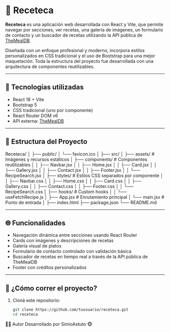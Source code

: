 # 🍲 Receteca

**Receteca** es una aplicación web desarrollada con React y Vite, que permite navegar por secciones, ver recetas, una galería de imágenes, un formulario de contacto y un buscador de recetas utilizando la API pública de [TheMealDB](https://www.themealdb.com/api.php).

Diseñada con un enfoque profesional y moderno, incorpora estilos personalizados en CSS tradicional y el uso de Bootstrap para una mejor maquetación. Toda la estructura del proyecto fue desarrollada con una arquitectura de componentes reutilizables.

---

## 🚀 Tecnologías utilizadas

- React 18 + Vite
- Bootstrap 5
- CSS tradicional (uno por componente)
- React Router DOM v6
- API externa: [TheMealDB](https://www.themealdb.com/api.php)

---

## 📁 Estructura del Proyecto

Receteca/
│
├── public/
│ └── favicon.ico
│
├── src/
│ ├── assets/ # Imágenes y recursos estáticos
│ ├── components/ # Componentes reutilizables
│ │ ├── Navbar.jsx
│ │ ├── Home.jsx
│ │ ├── Card.jsx
│ │ ├── Gallery.jsx
│ │ ├── Contact.jsx
│ │ ├── Footer.jsx
│ │ └── RecipeSearch.jsx
│ ├── styles/ # Estilos CSS separados por componente
│ │ ├── Navbar.css
│ │ ├── Home.css
│ │ ├── Card.css
│ │ ├── Gallery.css
│ │ ├── Contact.css
│ │ ├── Footer.css
│ │ └── RecipeSearch.css
│ ├── hooks/ # Custom hooks
│ │ └── useFetchRecipe.js
│ ├── App.jsx # Enrutamiento principal
│ └── main.jsx # Punto de entrada
│
├── index.html
├── package.json
└── README.md


---

## 🌐 Funcionalidades

- Navegación dinámica entre secciones usando React Router
- Cards con imágenes y descripciones de recetas
- Galería visual de platos
- Formulario de contacto controlado con validación básica
- Buscador de recetas en tiempo real a través de la API pública de TheMealDB
- Footer con créditos personalizados

---

## 🧪 ¿Cómo correr el proyecto?

1. Cloná este repositorio:
   ```bash
   git clone https://github.com/tuusuario/receteca.git
   cd receteca

👨‍💻 Autor
Desarrollado por SimioAstuto 🐵

